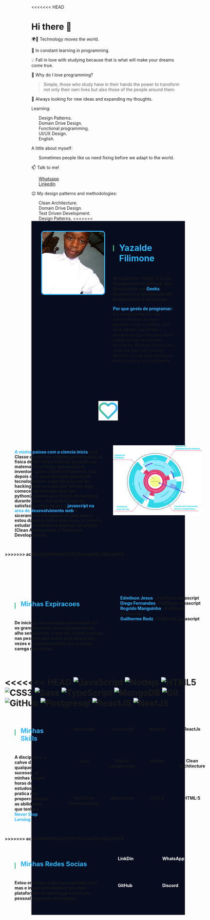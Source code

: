 <<<<<<< HEAD
# Hi there 👋

🌍🔭 Technology moves the world.

🌱 In constant learning in programming.

💡 Fall in love with studying because that is what will make your dreams come true.

🤔 Why do I love programming?

> Simple, those who study have in their hands the power to transform not only their own lives but also those of the people around them.

💬 Always looking for new ideas and expanding my thoughts.

Learning:

- Design Patterns.
- Domain Drive Design.
- Functional programming.
- UI/UX Design.
- English.

A little about myself:

- Sometimes people like us need fixing before we adapt to the world.

📫 Talk to me!

- [Whatsapp]()
- [Linkedin](https://www.linkedin.com/in/yazalde-filimone-65142b206/)

😉 My design patterns and methodologies:

- Clean Architecture.
- Domain Drive Design.
- Test Driven Development.
- Design Patterns.
=======
<style>

  *{
    padding:0px;
    margin:0px;
  }

.title {
  position: relative;
  padding-left: 1.25rem;
  color:#2FB4FF;
  margin-bottom: 2.5rem;
}
.title::before {
  content: "";
  position: absolute;
  top: 8px;
  left: 0px;
  width: 3px;
  height: 20px;
  background-color:#4AC08F;
}
  main{
    background-color: #070D1F;
    display: flex;
    justify-content: center;
    align-items: center;
    flex-direction: column;
  }
  .container{
    max-width:1020px;
    padding:2rem; display: grid;
    place-items: cnter;
    gap:2rem;
    grid-template-columns: repeat(2, 1fr); 
  }
  .inspira{
     margin-top:5rem 
  }
  .perfil{
    border:3px solid #2FB4FF;
    border-radius: 1rem; 
    border-radius:5%;
    width:300px;
    margin: 0 auto;
  }
  .text-center{
    place-self:center;
  }

  @media screen and (max-width:768px){
    .clean{
      width:500px;
    }
    .container{
      grid-template-columns: 100%; 
    }
  
    
  }
  li{
    list-style:none
  }

  .social{
      display:grid;
      grid-template-columns: repeat(2, 1fr);
    }
    .social a {
      color:#fff;
      text-decoration:none;
      height:max-content;
      width:max-content;
      /* border:1px solid #4AC08F; */
      border-radius:.2rem;
      padding:1rem;
    }
    .social a:hover{
      color:#2FB4FF;
    }
  /* @media screen and (min-width:) */


.skills{
  width:100%;
  display:grid;
  grid-template-columns: repeat(4, 1fr);
  gap:.5rem;
}

.skills li{
  /* border:1px solid #4AC08F; */
  border-radius:.2rem;
  padding:.8rem;
  text-align:center;
}
.skills li:hover{
  color:#2FB4FF;
  cursor:pointer;
}

</style>

<main>

<div class="container">
  <img class="perfil" src="./.assets/porfile.jpeg">
  <div>
    <h1 style="color:#2FB4FF" class="title"><strong>Yazalde Filimone</h1>
    <p>Actualmente Tenho 17 e sou Desevolvedor FullStack,
    Sou literalmente um <strong style="color:#2FB4FF" >Geeks</strong>, academico e apaxionado por programacao e tecnologia.</p>
    <p>
    <strong style="color:#2FB4FF">Por que gosto de programar:</strong><br>
    <span style="font-size:.800rem; letter-spacing:1px;">
    Os computadores são maravilhosos porque quando você trabalha com eles obtém resultados imediatos que lhe permitem saber se seu
    programa funciona. Poucas coisas na vida lhe dão um retomo desses.
    Foi aí que começou meu fascínio por software.</span>
    </p>

  </div>
</div>
<p style="text-align: center; padding: 2rem;">
  <img src="./.assets/heart.svg">
</p>

<div class="container">
  <p class="text-center" style="font-size:.87rem; 
  ">
  <strong style="color:#2FB4FF" >A minha paixao com a ciencia inicia</strong> na 8 Classe qundo tive a minha primeira aula de fisica desde entao vivia me focando em matematica e fisica, querendo ser inventor, como o (Albert Eisntein3), mas depois de 2 anos eu entrei na area de tecnologia bem especifico na are de hacking mas eu sabia que faltava algo, comecei od meu estudos com python(automacao e scripts de hacking) durante 1 ano,  mas python  nao me satisfazia, entao fui pra o <strong style="color:#2FB4FF" >javascript na area de desevolvimento web</strong> e siceramente me apaxionei pela area e estou dando a minha vida nisso, e comei a estudar arquitetura e padroes de projeto (Clean Archiqueture e Test Drive Developement).
  </p>
  <img class='clean' src="./.assets/clean.svg">
</div>
>>>>>>> ac35e89166ff6e97322f73cfcfa016c382ee661f

<div class="container inspira"  >
  <div>
    <h2 style="" class="title" >Minhas Expiracoes</h2>
    <p>De inicio ja vou avisando nao espere ver os grandes nomes da programacoe ou alho semelhante, o que me chama atencao nas pessoas que estao aqui pouca das vezes e o comhecimento que a pesso carega nas costas.</p>
  </div>
  <div>
    <ul>
      <li><strong style="color:#2FB4FF;">Edmilson Jesus</strong> - FullStack Javascript</li>
      <li><strong style="color:#2FB4FF;">Diego Fernandes</strong>- FullStack Javascript</li>
      <li><strong style="color:#2FB4FF;">Rogrido Manguinho</strong> - FullStack Javascript</li>
      <li><strong style="color:#2FB4FF;">Guilherme Rodz</strong> - FullStack Javascript</li>
    </ul>
  </div>
</div>

<<<<<<< HEAD
![JavaScript](https://img.shields.io/badge/-JavaScript-black?style=flat-square&logo=javascript)
![Nodejs](https://img.shields.io/badge/-Nodejs-339933?style=flat-square&logo=Node.js&logoColor=white)
![HTML5](https://img.shields.io/badge/-HTML5-E34F26?style=flat-square&logo=html5&logoColor=white)
![CSS3](https://img.shields.io/badge/-CSS3-1572B6?style=flat-square&logo=css3)
![Sass](https://img.shields.io/badge/-Sass-CC6699?style=flat-square&logo=sass&logoColor=white)
![TypeScript](https://img.shields.io/badge/-TypeScript-black?style=flat-square&logo=typescript)
![MongoDB](https://img.shields.io/badge/-MongoDB-black?style=flat-square&logo=mongodb)
![Git](https://img.shields.io/badge/-Git-black?style=flat-square&logo=git)
![GitHub](https://img.shields.io/badge/-GitHub-181717?style=flat-square&logo=github)
![Postgresql](https://img.shields.io/badge/-Postgresql-blue?style=flat-square&logo=postgresql)
![ReactJS](https://img.shields.io/badge/-ReactJS-black?style=flat-square&logo=react)
![NextJS](https://img.shields.io/badge/-NextJS-black?style=flat-square&logo=vercel)
=======
<div class="container">
  <div>
    <h2 class="title">Minhas Skills</h2>
    <p>A disciplina e a cahve d qualquer sucesso, as minhas longas horas de estudos e pratica me proporcionaram as abilidades que tenho e <strong style="color:#2FB4FF" >Never Stop Lerning </strong></p>
  </div>
  <div class="social">
    <ul class="skills">
      <li>JavaScript</li>
      <li>TypeScript</li>
      <li>NodeJs</li>
      <li>ReactJs</li>
      <li>Sass</li>
      <li>Styled-components</li>
      <li>Nestjs</li>
      <li>Clean Architecture</li>
      <li>Test Drive Developement</li>
      <li>Algorithms</li>
      <li>CSS:3</li>
      <li>HTML:5</li>
    </ul>
  </div>
</div>
>>>>>>> ac35e89166ff6e97322f73cfcfa016c382ee661f

<div class="container">
  <div>
    <h2 class="title">Minhas Redes Socias</h2>
    <p>Estou em todas redes que meciono aqui mas e importante lembrar que nas plataformas de whatsapp e contacto pessoal respondo mas rapido.</p>
  </div>
  <div class="social">
    <a href="#">
      <!-- <img src="./.assets/Vector.svg"> -->
      LinkDin
    </a> 
    <a href="#">
      <!-- <img src="./.assets/Vector.svg">  -->
      WhatsApp
    </a> 
    <a href="#">
      <!-- <img src="./.assets/Vector.svg">  -->
      GitHub
    </a> 
    <a href="#">
      <!-- <img src="./.assets/Vector.svg">  -->
      Discord
    </a>
  </div>
</div>
</main>

